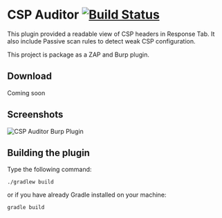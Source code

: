 # CSP Auditor [![Build Status](https://travis-ci.org/GoSecure/csp-auditor.png)](https://travis-ci.org/GoSecure/csp-auditor)

This plugin provided a readable view of CSP headers in Response Tab. It also include Passive scan rules to detect weak CSP configuration.

This project is package as a ZAP and Burp plugin.


## Download

Coming soon

## Screenshots

![CSP Auditor Burp Plugin](https://raw.githubusercontent.com/GoSecure/csp-auditor/master/demo.gif)

## Building the plugin

Type the following command:

```
./gradlew build
```

or if you have already Gradle installed on your machine: 

```
gradle build
```
